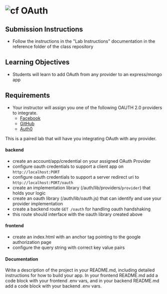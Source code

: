 ![cf](http://i.imgur.com/7v5ASc8.png) OAuth
===

## Submission Instructions
  * Follow the instructions in the "Lab Instructions" documentation in the reference folder of the class repository

## Learning Objectives
* Students will learn to add OAuth from any provider to an express/mongo app

## Requirements
- Your instructor will assign you one of the following OAUTH 2.0 providers to integrate.
  - [Facebook](https://developers.facebook.com/docs/facebook-login/overview)
  - [GitHub](https://developer.github.com/apps/building-oauth-apps/authorizing-oauth-apps/)
  - [Auth0](https://auth0.com/docs/api/authentication)

This is a paired lab that will have you integrating OAuth with any provider.

#### backend
* create an account/app/credential on your assigned OAuth Provider
 * configure oauth credentials to support a client app on `http://localhost:PORT`
 * configure oauth credentials to support a server redirect uri to `http://localhost:PORT/oauth`
* create an implementation library (/auth/lib/providers/`provider`) that holds your logic
* create an oauth library (/auth/lib/oauth.js) that can identify and use your provider implementation
* create a backend route `GET /oauth` for handling oauth handshaking
* this route should interface with the oauth library created above

#### frontend
* create an index.html with an anchor tag pointing to the google authorization page
* configure the query string with correct key value pairs

#### Documentation
Write a description of the project in your README.md, including detailed instructions for how to build your app. In your frontend README.md add a code block with your frontend .env vars, and in your backend README.md add a code block with your backend .env vars.
